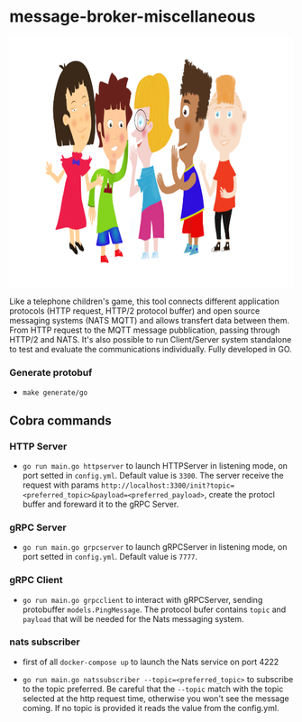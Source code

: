 # message-broker-miscellaneous

<img align="center" width="900" height="447" src="https://github.com/enbis/message-broker-miscellaneous/blob/master/image/enbis_mbm_logo.png">

Like a telephone children's game, this tool connects different application protocols (HTTP request, HTTP/2 protocol buffer) and open source messaging systems (NATS MQTT) and allows transfert data between them. From HTTP request to the MQTT message pubblication, passing through HTTP/2 and NATS. It's also possible to run Client/Server system standalone to test and evaluate the communications individually. Fully developed in GO.   

### Generate protobuf

- `make generate/go` 

## Cobra commands

### HTTP Server

- `go run main.go httpserver` to launch HTTPServer in listening mode, on port setted in `config.yml`. Default value is `3300`. The server receive the request with params `http://localhost:3300/init?topic=<preferred_topic>&payload=<preferred_payload>`, create the protocl buffer and foreward it to the gRPC Server.

### gRPC Server

- `go run main.go grpcserver` to launch gRPCServer in listening mode, on port setted in `config.yml`. Default value is `7777`.

### gRPC Client

- `go run main.go grpcclient` to interact with gRPCServer, sending protobuffer `models.PingMessage`. The protocol bufer contains `topic` and `payload` that will be needed for the Nats messaging system.

### nats subscriber

- first of all `docker-compose up` to launch the Nats service on port 4222

- `go run main.go natssubscriber --topic=<preferred_topic>` to subscribe to the topic preferred. Be careful that the `--topic` match with the topic selected at the http request time, otherwise you won't see the message coming. If no topic is provided it reads the value from the config.yml. 
